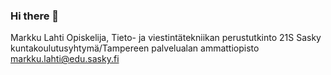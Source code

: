 ### Hi there 👋

Markku Lahti
Opiskelija, Tieto- ja viestintätekniikan perustutkinto 21S
Sasky kuntakoulutusyhtymä/Tampereen palvelualan ammattiopisto
markku.lahti@edu.sasky.fi

